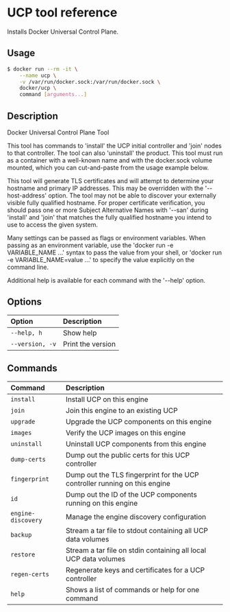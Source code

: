 <!--[metadata]>
+++
title = "UCP tool reference"
description = "Installs Docker Universal Control Plane."
keywords= ["docker, ucp, install"]
[menu.main]
parent = "mn_ucp_installation"
identifier = "ucp_ref"
weight=100
+++
<![end-metadata]-->

# UCP tool reference

Installs Docker Universal Control Plane.

## Usage

```bash
$ docker run --rm -it \
    --name ucp \
    -v /var/run/docker.sock:/var/run/docker.sock \
    docker/ucp \
    command [arguments...]
```

## Description

Docker Universal Control Plane Tool

This tool has commands to 'install' the UCP initial controller and
'join' nodes to that controller.  The tool can also 'uninstall' the product.
This tool must run as a container with a well-known name and with the
docker.sock volume mounted, which you can cut-and-paste from the usage
example below.

This tool will generate TLS certificates and will attempt to determine
your hostname and primary IP addresses.  This may be overridden with the
'--host-address' option.  The tool may not be able to discover your
externally visible fully qualified hostname.  For proper certificate
verification, you should pass one or more Subject Alternative Names with
'--san' during 'install' and 'join' that matches the fully qualified
hostname you intend to use to access the given system.

Many settings can be passed as flags or environment variables. When passing as
an environment variable, use the 'docker run -e VARIABLE_NAME ...' syntax to
pass the value from your shell, or 'docker run -e VARIABLE_NAME=value ...' to
specify the value explicitly on the command line.

Additional help is available for each command with the '--help' option.

## Options

| Option          | Description       |
|:----------------|:------------------|
| `--help, h`     | Show help         |
| `--version, -v` | Print the version |

## Commands

| Command            | Description                                                                |
|:-------------------|:---------------------------------------------------------------------------|
| `install`          | Install UCP on this engine                                                 |
| `join`             | Join this engine to an existing UCP                                        |
| `upgrade`          | Upgrade the UCP components on this engine                                  |
| `images`           | Verify the UCP images on this engine                                       |
| `uninstall`        | Uninstall UCP components from this engine                                  |
| `dump-certs`       | Dump out the public certs for this UCP controller                          |
| `fingerprint`      | Dump out the TLS fingerprint for the UCP controller running on this engine |
| `id`               | Dump out the ID of the UCP components running on this engine               |
| `engine-discovery` | Manage the engine discovery configuration                                  |
| `backup`           | Stream a tar file to stdout containing all UCP data volumes                |
| `restore`          | Stream a tar file on stdin containing all local UCP data volumes           |
| `regen-certs`      | Regenerate keys and certificates for a UCP controller                      |
| `help`             | Shows a list of commands or help for one command                           |
